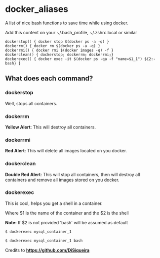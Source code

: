 # docker_aliases
A list of nice bash functions to save time while using docker.

Add this content on your ~/.bash_profile, ~/.zshrc.local or similar
```
dockerstop() { docker stop $(docker ps -a -q) }
dockerrm() { docker rm $(docker ps -a -q) }
dockerrmi() { docker rmi $(docker images -q) -f }
dockerclean() { dockerstop; dockerrm; dockerrmi;}
dockerexec() { docker exec -it $(docker ps -qa -f "name=$1_1") ${2:-bash} }
```
## What does each command?

### dockerstop
Well, stops all containers.

### dockerrm
**Yellow Alert**: This will destroy all containers.

### dockerrmi
**Red Alert**: This will delete all images located on you docker.

### dockerclean
**Double Red Alert**: This will stop all containers, then will destroy all containers and remove all images stored on you docker.

### dockerexec <name of container> <shell>
This is cool, helps you get a shell in a container.

Where $1 is the name of the container and the $2 is the shell


**Note:** If $2 is not provided 'bash' will be assumed as default

```bash
$ dockerexec mysql_container_1
```
```bash
$ dockerexec mysql_container_1 bash
```

Credits to **https://github.com/DiSiqueira**
